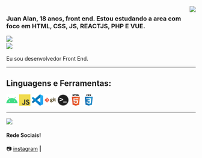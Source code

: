 <img align='right' src="https://github-readme-stats.vercel.app/api?username=juan01alan&show_icons=true&title_color=783c00&text_color=af552e&icon_color=783c00&bg_color=f8efd4&cache_seconds=2300">

### Juan Alan, 18 anos, front end. Estou estudando a area com foco em HTML, CSS, JS, REACTJS, PHP E VUE.

<a href="https://api.whatsapp.com/send?phone=5571997024566&text=Ola, Juan Alan" target="_blank">
<img src="https://img.shields.io/static/v1?label=Fale Comigo&message=Juan Alan&color=f8efd4&style=for-the-badge&logo=Whatsapp"></a>
<br>
<a href="mailto:juan01alan@gmail.com?subject=Olá%20Juan">
<img src="https://img.shields.io/static/v1?label=Fale Comigo&message=E-MAIL&color=f8efd4&style=for-the-badge&logo=gmail"></a>
<p>

Eu sou desenvolvedor Front End.


</p>
<hr>

## **Linguagens e Ferramentas:**  

<code><img height="30" src="https://raw.githubusercontent.com/github/explore/80688e429a7d4ef2fca1e82350fe8e3517d3494d/topics/android/android.png"></code>
<code><img height="30" src="https://raw.githubusercontent.com/github/explore/80688e429a7d4ef2fca1e82350fe8e3517d3494d/topics/javascript/javascript.png"></code>
<code><img height="30" src="https://raw.githubusercontent.com/github/explore/80688e429a7d4ef2fca1e82350fe8e3517d3494d/topics/visual-studio-code/visual-studio-code.png"></code>
<code><img height="30" src="https://raw.githubusercontent.com/github/explore/80688e429a7d4ef2fca1e82350fe8e3517d3494d/topics/git/git.png"></code>
<code><img height="30" src="https://raw.githubusercontent.com/github/explore/80688e429a7d4ef2fca1e82350fe8e3517d3494d/topics/terminal/terminal.png"></code>
<code><img height="30" src="https://raw.githubusercontent.com/github/explore/80688e429a7d4ef2fca1e82350fe8e3517d3494d/topics/html/html.png"></code>
<code><img height="30" src="https://raw.githubusercontent.com/github/explore/80688e429a7d4ef2fca1e82350fe8e3517d3494d/topics/css/css.png"></code>

<hr>

<a href="https://github.com/Gurupreet">
  <img align="center" src="https://github-readme-stats.vercel.app/api/top-langs/?username=juan01alan&theme=dark&hide_langs_below=1" />
</a>
<br>

[instagram]: https://www.instagram.com/me.juanalan/

#### Rede Sociais!
📷 [instagram][instagram] **|** 
